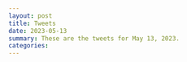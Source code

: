 ```yaml
---
layout: post
title: Tweets
date: 2023-05-13
summary: These are the tweets for May 13, 2023.
categories:
---
```


